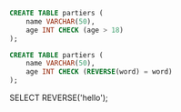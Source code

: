 

```sql
CREATE TABLE partiers (
	name VARCHAR(50),
	age INT CHECK (age > 18)
);
```

```sql
CREATE TABLE partiers (
	name VARCHAR(50),
	age INT CHECK (REVERSE(word) = word)
);
```


SELECT REVERSE('hello');